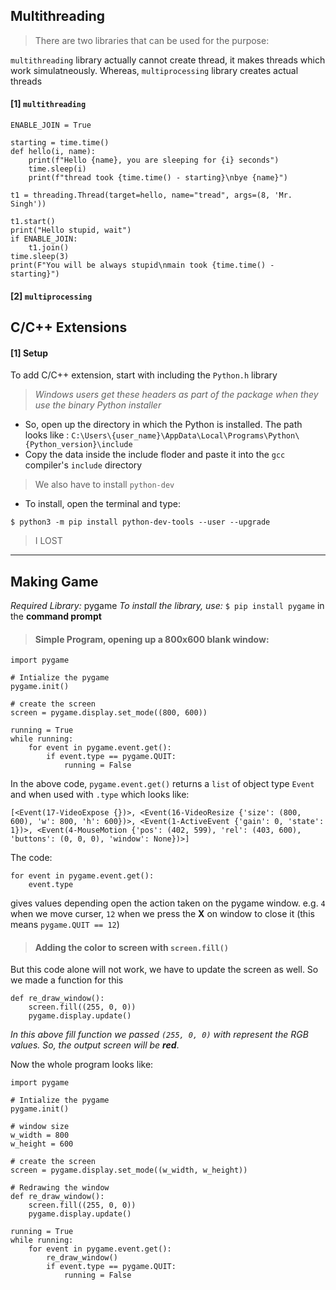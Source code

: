 ## Multithreading

> There are two libraries that can be used for the purpose:

`multithreading` library actually cannot create thread, it makes threads which work simulatneously. Whereas, `multiprocessing` library creates actual threads

#### [1] `multithreading`

```
ENABLE_JOIN = True

starting = time.time()
def hello(i, name):
    print(f"Hello {name}, you are sleeping for {i} seconds")
    time.sleep(i)
    print(f"thread took {time.time() - starting}\nbye {name}")

t1 = threading.Thread(target=hello, name="tread", args=(8, 'Mr. Singh'))

t1.start()
print("Hello stupid, wait")
if ENABLE_JOIN:
    t1.join()
time.sleep(3)
print(F"You will be always stupid\nmain took {time.time() - starting}") 
```

#### [2] `multiprocessing`
## C/C++ Extensions

#### [1] Setup
To add C/C++ extension, start with including the `Python.h` library

> *Windows users get these headers as part of the package when they use the binary Python installer*
* So, open up the directory in which the Python is installed. The path looks like : `C:\Users\{user_name}\AppData\Local\Programs\Python\{Python_version}\include`
* Copy the data inside the include floder and paste it into the `gcc` compiler's `include` directory

> We also have to install `python-dev`
* To install, open the terminal and type:

`$ python3 -m pip install python-dev-tools --user --upgrade`

> I LOST

---

## Making Game

*Required Library:* pygame
*To install the library, use:* `$ pip install pygame` in the **command prompt**

> #### Simple Program, opening up a 800x600 blank window:
```
import pygame

# Intialize the pygame
pygame.init()

# create the screen
screen = pygame.display.set_mode((800, 600))

running = True
while running:
    for event in pygame.event.get():
        if event.type == pygame.QUIT:
            running = False
```

In the above code, `pygame.event.get()` returns a `list` of object type `Event` and when used with `.type` which looks like: 

    [<Event(17-VideoExpose {})>, <Event(16-VideoResize {'size': (800, 600), 'w': 800, 'h': 600})>, <Event(1-ActiveEvent {'gain': 0, 'state': 1})>, <Event(4-MouseMotion {'pos': (402, 599), 'rel': (403, 600), 'buttons': (0, 0, 0), 'window': None})>]

The code: 
```
for event in pygame.event.get():
    event.type
```
gives values depending open the action taken on the pygame window. e.g. `4` when we move curser, `12` when we press the **X** on window to close it (this means `pygame.QUIT == 12`)

> #### Adding the color to screen with `screen.fill()`

But this code alone will not work, we have to update the screen as well. So we made a function for this

```
def re_draw_window():
    screen.fill((255, 0, 0))
    pygame.display.update()
```

*In this above fill function we passed `(255, 0, 0)` with represent the RGB values. So, the output screen will be __red__*.

Now the whole program looks like:
```
import pygame

# Intialize the pygame
pygame.init()

# window size
w_width = 800
w_height = 600

# create the screen
screen = pygame.display.set_mode((w_width, w_height))

# Redrawing the window
def re_draw_window():
    screen.fill((255, 0, 0))
    pygame.display.update()

running = True
while running:
    for event in pygame.event.get():
        re_draw_window()
        if event.type == pygame.QUIT:
            running = False
```






